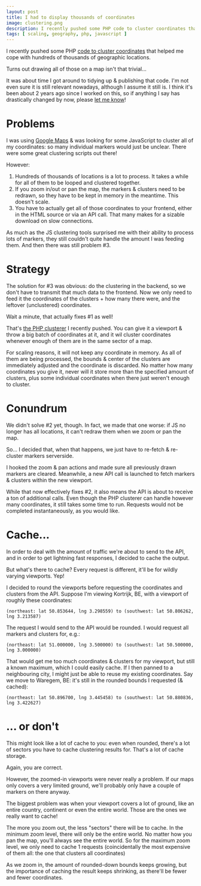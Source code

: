```yaml
---
layout: post
title: I had to display thousands of coordinates
image: clustering.png
description: I recently pushed some PHP code to cluster coordinates that helped me cope with hundreds of thousands of geographic locations. Turns out drawing all of those on a map isn't that trivial...
tags: [ scaling, geography, php, javascript ]
---
```


I recently pushed some PHP [code to cluster coordinates](https://github.com/matthiasmullie/geo)
that helped me cope with hundreds of thousands of geographic locations.

Turns out drawing all of those on a map isn't that trivial...

<!-- more -->
<!-- ads -->

It was about time I got around to tidying up & publishing that code. I'm not
even sure it is still relevant nowadays, although I assume it still is. I think
it's been about 2 years ago since I worked on this, so if anything I say has
drastically changed by now, please [let me know](https://www.mullie.eu/contact)!


# Problems

I was using [Google Maps](https://maps.google.com/) & was looking for some
JavaScript to cluster all of my coordinates: so many individual markers would
just be unclear. There were some great clustering scripts out there!

However:

1. Hundreds of thousands of locations is a lot to process. It takes a while for
all of them to be looped and clustered together.
2. If you zoom in/out or pan the map, the markers & clusters need to be redrawn,
so they have to be kept in memory in the meantime. This doesn't scale.
3. You have to actually get all of those coordinates to your frontend, either in
the HTML source or via an API call. That many makes for a sizable download on
slow connections.

As much as the JS clustering tools surprised me with their ability to process
lots of markers, they still couldn't quite handle the amount I was feeding them.
And then there was still problem #3.


# Strategy

The solution for #3 was obvious: do the clustering in the backend, so we don't
have to transmit that much data to the frontend. Now we only need to feed it the
coordinates of the clusters + how many there were, and the leftover
(unclustered) coordinates.

Wait a minute, that actually fixes #1 as well!

That's [the PHP clusterer](https://github.com/matthiasmullie/geo) I recently
pushed. You can give it a viewport & throw a big batch of coordinates at it, and
it wil cluster coordinates whenever enough of them are in the same sector of a
map.

For scaling reasons, it will not keep any coordinate in memory. As all of them
are being processed, the bounds & center of the clusters are immediately
adjusted and the coordinate is discarded. No matter how many coordinates you
give it, never will it store more than the specified amount of clusters, plus
some individual coordinates when there just weren't enough to cluster.


# Conundrum

We didn't solve #2 yet, though. In fact, we made that one worse: if JS no longer
has all locations, it can't redraw them when we zoom or pan the map.

So... I decided that, when that happens, we just have to re-fetch & re-cluster
markers serverside.

I hooked the zoom & pan actions and made sure all previously drawn markers
are cleared. Meanwhile, a new API call is launched to fetch markers & clusters
within the new viewport.

While that now effectively fixes #2, it also means the API is about to receive
a ton of additional calls. Even though the PHP clusterer can handle however many
coordinates, it still takes some time to run. Requests would not be completed
instantaneously, as you would like.


<!-- ads -->

# Cache...

In order to deal with the amount of traffic we're about to send to the API, and
in order to get lightning fast responses, I decided to cache the output.

But what's there to cache? Every request is different, it'll be for wildly
varying viewports. Yep!

I decided to round the viewports before requesting the coordinates and clusters
from the API. Suppose I'm viewing Kortrijk, BE, with a viewport of roughly
these coordinates:

`(northeast: lat 50.853644, lng 3.298559) to
(southwest: lat 50.806262, lng 3.213587)`

The request I would send to the API would be rounded. I would request all
markers and clusters for, e.g.:

`(northeast: lat 51.000000, lng 3.500000) to
(southwest: lat 50.500000, lng 3.000000)`

That would get me too much coordinates & clusters for my viewport, but still a
known maximum, which I could easily cache. If I then panned to a neighbouring
city, I might just be able to reuse my existing coordinates. Say we move to
Waregem, BE: it's still in the rounded bounds I requested (& cached):

`(northeast: lat 50.896700, lng 3.445458) to
(southwest: lat 50.880836, lng 3.422627)`


# ... or don't

This might look like a lot of cache to you: even when rounded, there's a lot
of sectors you have to cache clustering results for. That's a lot of cache
storage.

Again, you are correct.

However, the zoomed-in viewports were never really a problem. If our maps only
covers a very limited ground, we'll probably only have a couple of markers on
there anyway.

The biggest problem was when your viewport covers a lot of ground, like an
entire country, continent or even the entire world. Those are the ones we really
want to cache!

The more you zoom out, the less "sectors" there will be to cache. In the minimum
zoom level, there will only be the entire world. No matter how you pan the map,
you'll always see the entire world. So for the maximum zoom level, we only need
to cache 1 requests (coincidentally the most expensive of them all: the one that
clusters all coordinates)

As we zoom in, the amount of rounded-down bounds keeps growing, but the
importance of caching the result keeps shrinking, as there'll be fewer and fewer
coordinates.
